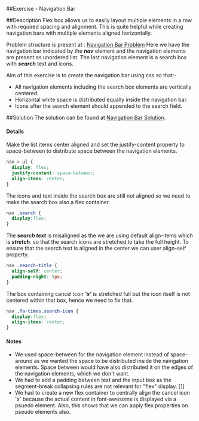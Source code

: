 ##Exercise - Navigation Bar

##Description
Flex box allows us to easily layout multiple elements in a row with required spacing and alignment.
This is quite helpful while creating navigation bars with multiple elements aligned horizontally.

Problem structure is present at : [Navigation Bar Problem](http://jsbin.com/pujafe/1/edit?html,css,output)
Here we have the navigation bar indicated by the ***nav*** element and the navigation elements are present as unordered list.
The last navigation element is a search box with ***search*** text and icons.

Aim of this exercise is to create the navigation bar using css so that:-
* All navigation elements including the search box elements are vertically centered.
* Horizontal white space is distributed equally inside the navigation bar.
* Icons after the search element should appended to the search field.

##Solution
The solution can be found at [Navigation Bar Solution](https://jsbin.com/qedohil/2/edit?html,css,output).

#### Details

Make the list items center aligned and set the justify-content property to space-between to distribute space between the navigation elements. 
```css
nav > ul {
  display: flex;
  justify-content: space-between;
  align-items: center;
}
```

The icons and text inside the search box are still not aligned so we need to make the search box also a flex container.
```css
nav .search {
  display:flex;
}
```

The ***search text*** is misaligned as the we are using default align-items which is ***stretch***. so that the search icons are stretched to take the full height. 
To ensure that the search text is aligned in the center we can user align-self property.
```css
nav .search-title {
  align-self: center;
  padding-right: 5px;
}
```

The box containing cancel icon ***'x'*** is stretched full but the icon itself is not centered within that box, hence we need to fix that.
```css
nav .fa-times.search-icon {
  display:flex;
  align-items: center;
}
```

#### Notes
* We used space-between for the navigation element instead of space-around as we wanted the space to be distributed inside the navigation elements.
Space between would have also distributed it on the edges of the navigation elements, which we don't want.
* We had to add a padding between text and the input box as the segment-break collapsing rules are not relevant for "flex" display. [[1](https://www.w3.org/TR/css-text-3/#white-space-rules)] 
* We had to create a new flex container to centrally align the cancel icon 'x' because the actual content in font-awesome is displayed via a psuedo element. 
Also, this shows that we can apply flex properties on pseudo elements also.   
